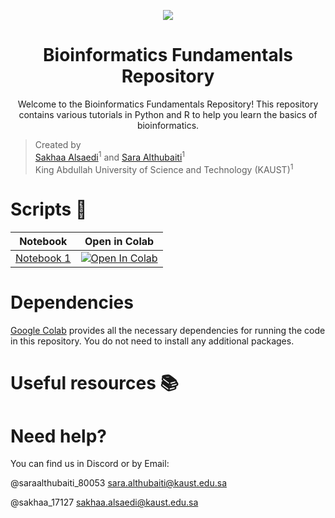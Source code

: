 <p align="center">
       <a href= "https://opensource.org/licenses/MIT">
        <img src="https://img.shields.io/badge/License-MIT-yellow.svg" /></a>

</p>

<h1 align="center">Bioinformatics Fundamentals Repository</h1>

<p align="center">
  Welcome to the Bioinformatics Fundamentals Repository! This repository contains various tutorials in Python and R to help you learn the basics of bioinformatics.
</p>

> Created by <br>
> [Sakhaa Alsaedi](https://cemse.kaust.edu.sa/cbrc/people/person/sakhaa-alsaedi)<sup>1</sup> and [Sara Althubaiti](https://cemse.kaust.edu.sa/cs/people/person/sara-althubaiti)<sup>1</sup> <br>
> King Abdullah University of Science and Technology (KAUST)<sup>1</sup>

# Scripts :space_invader:

| Notebook  | Open in Colab| 
| :---:         |     :---:      |  
| [Notebook 1](https://colab.research.google.com/drive/1sMmrCa1F6rQKveBAY0Zd8QsNeT0KgAQP?usp=sharing) | [![Open In Colab](https://colab.research.google.com/assets/colab-badge.svg)](https://colab.research.google.com/drive/1sMmrCa1F6rQKveBAY0Zd8QsNeT0KgAQP?usp=sharing)|

# Dependencies
[Google Colab](https://colab.research.google.com) provides all the necessary dependencies for running the code in this repository. You do not need to install any additional packages.

# Useful resources :books:

# Need help?

You can find us in Discord or by Email:

@saraalthubaiti_80053
sara.althubaiti@kaust.edu.sa

@sakhaa_17127
sakhaa.alsaedi@kaust.edu.sa

